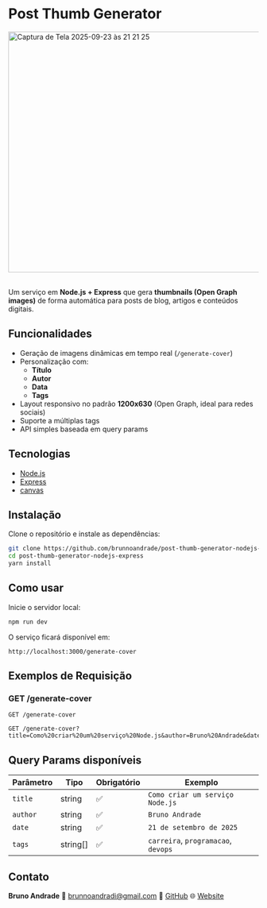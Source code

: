 # Post Thumb Generator

<img width="974" height="485" alt="Captura de Tela 2025-09-23 às 21 21 25" src="https://github.com/user-attachments/assets/c67b5093-7fc7-4359-9782-fa1e71529d83" />
<br/><br/>

Um serviço em **Node.js + Express** que gera **thumbnails (Open Graph images)** de forma automática para posts de blog, artigos e conteúdos digitais.  

## Funcionalidades

- Geração de imagens dinâmicas em tempo real (`/generate-cover`)
- Personalização com:
  - **Título**
  - **Autor**
  - **Data**
  - **Tags**
- Layout responsivo no padrão **1200x630** (Open Graph, ideal para redes sociais)
- Suporte a múltiplas tags
- API simples baseada em query params

## Tecnologias

- [Node.js](https://nodejs.org/)
- [Express](https://expressjs.com/)
- [canvas](https://www.npmjs.com/package/canvas)

## Instalação

Clone o repositório e instale as dependências:

```bash
git clone https://github.com/brunnoandrade/post-thumb-generator-nodejs-express.git
cd post-thumb-generator-nodejs-express
yarn install
```

## Como usar

Inicie o servidor local:

```bash
npm run dev
```

O serviço ficará disponível em:

```
http://localhost:3000/generate-cover
```

## Exemplos de Requisição

### GET /generate-cover

```http
GET /generate-cover
```

```http
GET /generate-cover?title=Como%20criar%20um%20serviço%20Node.js&author=Bruno%20Andrade&date=21%20de%20setembro%20de%202025&tags=carreira&tags=programacao&tags=aprendizado
```

## Query Params disponíveis

| Parâmetro | Tipo     | Obrigatório | Exemplo                         |
|-----------|----------|-------------|---------------------------------|
| `title`   | string   | ✅           | `Como criar um serviço Node.js` |
| `author`  | string   | ✅           | `Bruno Andrade`                 |
| `date`    | string   | ✅           | `21 de setembro de 2025`        |
| `tags`    | string[] | ✅           | `carreira`, `programacao`, `devops` |

## Contato

**Bruno Andrade**
📧 [brunnoandradi@gmail.com](mailto:brunnoandradi@gmail.com)
🔗 [GitHub](https://github.com/brunnoandrade)
🌐 [Website](https://brunnoandrade.com)
